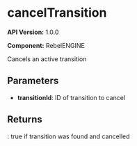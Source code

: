 # cancelTransition

**API Version:** 1.0.0

**Component:** RebelENGINE

Cancels an active transition

## Parameters

- **transitionId**: ID of transition to cancel

## Returns

: true if transition was found and cancelled


